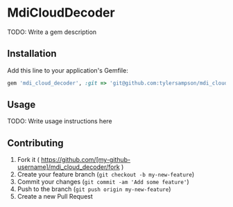 # MdiCloudDecoder

TODO: Write a gem description

## Installation

Add this line to your application's Gemfile:

```ruby
gem 'mdi_cloud_decoder', :git => 'git@github.com:tylersampson/mdi_cloud_decoder.git'
```

## Usage

TODO: Write usage instructions here

## Contributing

1. Fork it ( https://github.com/[my-github-username]/mdi_cloud_decoder/fork )
2. Create your feature branch (`git checkout -b my-new-feature`)
3. Commit your changes (`git commit -am 'Add some feature'`)
4. Push to the branch (`git push origin my-new-feature`)
5. Create a new Pull Request
